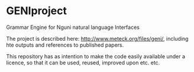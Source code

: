 # GENIproject
Grammar Engine for Nguni natural language Interfaces

The project is described here: http://www.meteck.org/files/geni/, including hte outputs and references to published papers.

This repository has as intention to make the code easily available under a licence, so that it can be used, reused, improved upon etc. etc.
